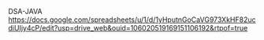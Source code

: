 D S A - J A V A 
 
 
https://docs.google.com/spreadsheets/u/1/d/1yHputnGoCaVG973XkHF82ucdiUIjy4cP/edit?usp=drive_web&ouid=106020519169151106192&rtpof=true
